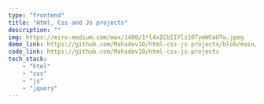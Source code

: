 ```yaml
---
type: "frontend"
title: "Html, Css and Js projects"
description: ""
img: https://miro.medium.com/max/1400/1*l4xICbIIYlz1OTymWCoUTw.jpeg
demo_link: https://github.com/Mahadev10/html-css-js-projects/blob/main/README.md
code_link: https://github.com/Mahadev10/html-css-js-projects
tech_stack: 
    - "html"
    - "css"
    - "js"
    - "jquery"   
---
```

